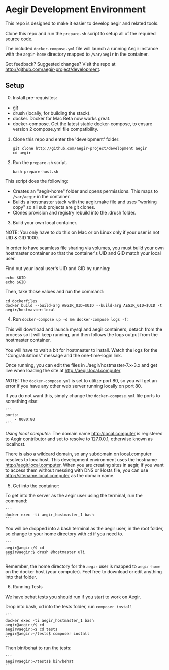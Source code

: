 Aegir Development Environment
=============================

This repo is designed to make it easier to develop aegir and related tools.

Clone this repo and run the `prepare.sh` script to setup all of the required
source code.

The included `docker-compose.yml` file will launch a running Aegir instance 
with the `aegir-home` directory mapped to `/var/aegir` in the container.

Got feedback? Suggested changes? Visit the repo at http://github.com/aegir-project/development.

## Setup

0. Install pre-requisites:
  - git
  - drush (locally, for building the stack).
  - docker. Docker for Mac Beta now works great.
  - docker-compose. Get the latest stable docker-compose, to ensure version 2 compose.yml file compatibility.

1. Clone this repo and enter the 'development' folder:

    ```
    git clone http://github.com/aegir-project/development aegir
    cd aegir
    ```

3. Run the `prepare.sh` script.

    ```
    bash prepare-host.sh
    ```

  This script does the following:

  - Creates an "aegir-home" folder and opens permissions. This maps to `/var/aegir` in the container.
  - Builds a hostmaster stack with the aegir.make file and uses "working copy" so all sub projects are git clones.
  - Clones provision and registry rebuild into the .drush folder.

3. Build your own local container.
 
 NOTE: You only have to do this on Mac or on Linux only if your user is not UID & GID 1000.
 
 In order to have seamless file sharing via volumes, you must build your own hostmaster container so that the container's UID and GID match your local user.
 
 Find out your local user's UID and GID by running:
 
   ```
   echo $UID
   echo $GID
   ```
   
 Then, take those values and run the command:
 
   ```
   cd dockerfiles
   docker build --build-arg AEGIR_UID=$UID --build-arg AEGIR_GID=$UID -t aegir/hostmaster:local
   ```
 
4. Run `docker-compose up -d && docker-compose logs -f`:

  This will download and launch mysql and aegir containers, detach from the 
  process so it will keep running, and then follows the logs output from the
  hostmaster container.

  You will have to wait a bit for hostmaster to install. Watch the logs for the
  "Congratulations" message and the one-time-login link.

  Once running, you can edit the files in ./aegir/hostmaster-7.x-3.x and get live when loading the site at http://aegir.local.computer
  
  *NOTE:* The `docker-compose.yml` is set to utilize port 80, so you will get an error
  if you have any other web server running locally on port 80.
  
  If you do not want this, simply change the `docker-compose.yml` file ports to 
  something else:
  
    ```
    ports:
        - 8080:80
    ```
        
  *Using local.computer:* The domain name http://local.computer is registered to Aegir
   contributor and set to resolve to 127.0.0.1, otherwise known as localhost.
   
   There is also a wildcard domain, so any subdomain on local.computer resolves
   to localhost.  This development environment uses the hostname 
   http://aegir.local.computer.  When you are creating sites in aegir, if you 
   want to access them without messing with DNS or Hosts file, you can use 
   http://sitename.local.computer as the domain name.
   
5. Get into the container:

  To get into the server as the aegir user using the terminal, run the command:
  
    ```
    docker exec -ti aegir_hostmaster_1 bash
    ```

  You will be dropped into a bash terminal as the aegir user, in the root folder,
   so change to your home directory with `cd` if you need to.

    ```
    aegir@aegir:/$ cd 
    aegir@aegir:$ drush @hostmaster uli 
    ```
      
  Remember, the home directory for the `aegir` user is mapped to `aegir-home` 
  on the docker host (your computer). Feel free to download or edit anything 
  into that folder.
  
6. Running Tests

  We have behat tests you should run if you start to work on Aegir.
  
  Drop into bash, cd into the tests folder, run `composer install`
  
    ```
    docker exec -ti aegir_hostmaster_1 bash
    aegir@aegir:/$ cd 
    aegir@aegir:~$ cd tests
    aegir@aegir:~/tests$ composer install
    ```
  
   Then bin/behat to run the tests:
      
    ```
    aegir@aegir:~/tests$ bin/behat
    ```
      
